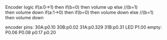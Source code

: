 Encoder logic
if(a:0->1)
    then if(b=0)
        then volume up
    else //(b=1)                
        then volume down
if(a:1->0)
    then if(b=0)
        then volume down
    else //(b=1)
        then volume down

encoder pins:
    30A:p0.10
    30B:p0.02
    31A:p0.329
    31B:p0.31
LED
    P1.00
empty:
    P0.06
    P0.08
    p0.17
    p0.20
    